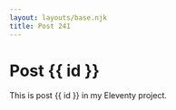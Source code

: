 ```yaml
---
layout: layouts/base.njk
title: Post 241
---
```


# Post {{ id }}

This is post {{ id }} in my Eleventy project.
